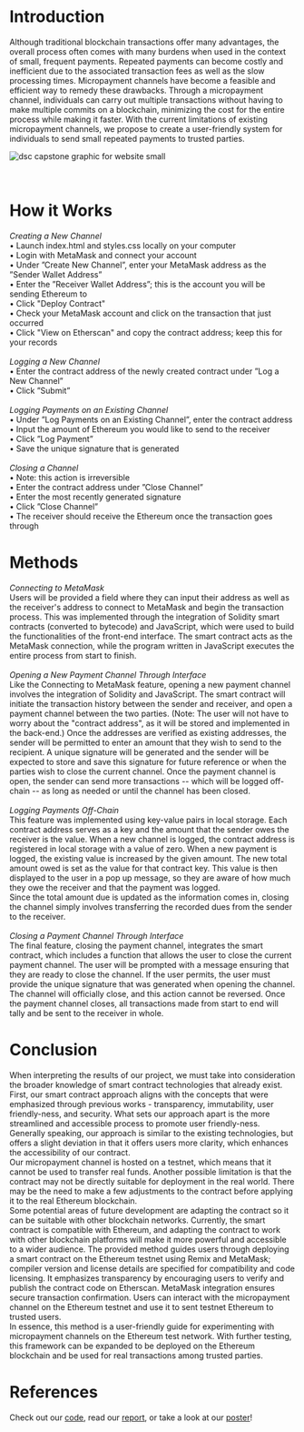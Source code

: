# Introduction
Although traditional blockchain transactions offer many advantages, the overall process often comes with many burdens when used in the context of small, frequent payments. Repeated payments can become costly and inefficient due to the associated transaction fees as well as the slow processing times. Micropayment channels have become a feasible and efficient way to remedy these drawbacks. Through a micropayment channel, individuals can carry out multiple transactions without having to make multiple commits on a blockchain, minimizing the cost for the entire process while making it faster. With the current limitations of existing micropayment channels, we propose to create a user-friendly system for individuals to send small repeated payments to trusted parties.
 <br>

![dsc capstone graphic for website small](https://github.com/medhaupadhyay/Micropayment-Channel-Public-Website/assets/81603081/e9d535fd-2630-4b0e-b98a-140bcd0ba705)

<br>

# How it Works
*Creating a New Channel* <br>
• Launch index.html and styles.css locally on your computer <br>
• Login with MetaMask and connect your account <br>
• Under ”Create New Channel”, enter your MetaMask address as the ”Sender Wallet Address” <br>
• Enter the ”Receiver Wallet Address”; this is the account you will be sending Ethereum to <br>
• Click "Deploy Contract" <br>
• Check your MetaMask account and click on the transaction that just occurred <br>
• Click "View on Etherscan" and copy the contract address; keep this for your records <br>
<br> *Logging a New Channel* <br>
• Enter the contract address of the newly created contract under ”Log a New Channel” <br>
• Click ”Submit” <br>
<br> *Logging Payments on an Existing Channel* <br>
• Under ”Log Payments on an Existing Channel”, enter the contract address <br>
• Input the amount of Ethereum you would like to send to the receiver <br>
• Click ”Log Payment” <br>
• Save the unique signature that is generated <br>
<br>*Closing a Channel* <br>
• Note: this action is irreversible <br>
• Enter the contract address under ”Close Channel” <br>
• Enter the most recently generated signature <br>
• Click ”Close Channel” <br>
• The receiver should receive the Ethereum once the transaction goes through <br>

# Methods
*Connecting to MetaMask* <br>
Users will be provided a field where they can input their address as well as the receiver's address to connect to MetaMask and begin the transaction process. This was implemented through the integration of Solidity smart contracts (converted to bytecode) and JavaScript, which were used to build the functionalities of the front-end interface. The smart contract acts as the MetaMask connection, while the program written in JavaScript executes the entire process from start to finish. <br>
<br>*Opening a New Payment Channel Through Interface* <br>
Like the Connecting to MetaMask feature, opening a new payment channel involves the integration of Solidity and JavaScript. The smart contract will initiate the transaction history between the sender and receiver, and open a payment channel between the two parties. (Note: The user will not have to worry about the "contract address", as it will be stored and implemented in the back-end.) Once the addresses are verified as existing addresses, the sender will be permitted to enter an amount that they wish to send to the recipient. A unique signature will be generated and the sender will be expected to store and save this signature for future reference or when the parties wish to close the current channel. Once the payment channel is open, the sender can send more transactions -- which will be logged off-chain -- as long as needed or until the channel has been closed. <br>
<br>*Logging Payments Off-Chain* <br>
This feature was implemented using key-value pairs in local storage. Each contract address serves as a key and the amount that the sender owes the receiver is the value. When a new channel is logged, the contract address is registered in local storage with a value of zero. When a new payment is logged, the existing value is increased by the given amount. The new total amount owed is set as the value for that contract key. This value is then displayed to the user in a pop up message, so they are aware of how much they owe the receiver and that the payment was logged. <br>
Since the total amount due is updated as the information comes in, closing the channel simply involves transferring the recorded dues from the sender to the receiver. <br>
<br>*Closing a Payment Channel Through Interface* <br>
The final feature, closing the payment channel, integrates the smart contract, which includes a function that allows the user to close the current payment channel. The user will be prompted with a message ensuring that they are ready to close the channel. If the user permits, the user must provide the unique signature that was generated when opening the channel. The channel will officially close, and this action cannot be reversed. Once the payment channel closes, all transactions made from start to end will tally and be sent to the receiver in whole. <br>

# Conclusion <br>
When interpreting the results of our project, we must take into consideration the broader knowledge of smart contract technologies that already exist. First, our smart contract approach aligns with the concepts that were emphasized through previous works - transparency, immutability, user friendly-ness, and security. What sets our approach apart is the more streamlined and accessible process to promote user friendly-ness. Generally speaking, our approach is similar to the existing technologies, but offers a slight deviation in that it offers users more clarity, which enhances the accessibility of our contract. <br>
Our micropayment channel is hosted on a testnet, which means that it cannot be used to transfer real funds. Another possible limitation is that the contract may not be directly suitable for deployment in the real world. There may be the need to make a few adjustments to the contract before applying it to the real Ethereum blockchain. <br>
Some potential areas of future development are adapting the contract so it can be suitable with other blockchain networks. Currently, the smart contract is compatible with Ethereum, and adapting the contract to work with other blockchain platforms will make it more powerful and accessible to a wider audience. The provided method guides users through deploying a smart contract on the Ethereum testnet using Remix and MetaMask; compiler version and license details are specified for compatibility and code licensing. It emphasizes transparency by encouraging users to verify and publish the contract code on Etherscan. MetaMask integration ensures secure transaction confirmation. Users can interact with the micropayment channel on the Ethereum testnet and use it to sent testnet Ethereum to trusted users. <br>
In essence, this method is a user-friendly guide for experimenting with micropayment channels on the Ethereum test network. With further testing, this framework can be expanded to be deployed on the Ethereum blockchain and be used for real transactions among trusted parties.

# References <br> 
Check out our [code](https://github.com/medhaupadhyay/Micropayment-Channel), 
read our [report](https://github.com/medhaupadhyay/Micropayment-Channel-Public-Website/blob/8bc6c5cd25eba3b7b0f64bbb77f454c8439c375d/DSC_Capstone_Micropayment_Channel_Report.pdf), or 
take a look at our [poster](https://github.com/medhaupadhyay/Micropayment-Channel-Public-Website/blob/c1ca19ed867f6983aa0c5404c05f92c06eae8484/DSC%20Capstone%20Micropayment%20Channel%20Poster.pdf)!
